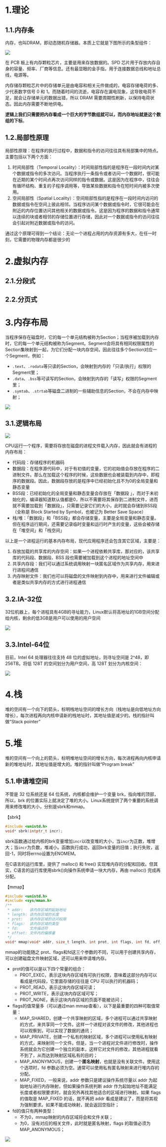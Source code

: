 # 1.理论

## 1.1.内存条

内存，也叫DRAM，即动态随机存储器。本质上它就是下图所示的条型组件：

![](https://static001.geekbang.org/resource/image/0d/8e/0d0d85383416f2f8841aeebe7021a88e.jpg?wh=3541*1553)

在 PCB 板上有内存颗粒芯片，主要是用来存放数据的。SPD 芯片用于存放内存自身的容量、频率、厂商等信息。还有最显眼的金手指，用于连接数据总线和地址总线，电源等。

内存储存颗粒芯片中的存储单元是由电容和相关元件做成的，电容存储电荷的多、少代表数字信号 0 和 1。而随着时间的流逝，电容存在漏电现象，这导致电荷不足，就会让存储单元的数据出错，所以 DRAM 需要周期性刷新，以保持电荷状态。因此内存需要不断地供电。

**逻辑上我们只需要把内存看成一个巨大的字节数组就可以，而内存地址就是这个数组的下标**。

## 1.2.局部性原理

局部性原理：在程序的执行过程中，数据和指令的访问往往具有局部集中的特点。主要包括以下两个方面：

1. 时间局部性（Temporal Locality）：时间局部性指的是程序在一段时间内对某个数据或指令的多次访问。当程序执行一条指令或者访问一个数据时，很可能在近期的某个时间点再次访问同样的指令或数据。这是因为在程序中，往往会有循环结构、重复的子程序调用等，导致某些数据和指令在短时间内被多次使用。
2. 空间局部性（Spatial Locality）：空间局部性指的是程序在一段时间内访问的数据或指令在空间上彼此相邻。当程序访问某个数据或指令时，它很可能会在附近的内存位置访问其他相关的数据或指令。这是因为程序的数据和指令通常以连续的块或者相邻的存储位置进行存储，因此对一个数据或指令的访问往往会引起对附近数据或指令的访问。

通过这个原理可得到一个结论：无论一个进程占用的内存资源有多大，在任一时刻，它需要的物理内存都是很少的

# 2.虚拟内存

## 2.1.分段式

## 2.2.分页式

# 3.内存布局

当程序保存在磁盘时，它的每一个单元结构被称为Section；当程序被加载到内存时，它的每一个单元结构被称为Segment。Segment会将具有相同权限属性的Section集映射到一起，为它们分配一块内存空间，因此往往多个Section对应一个Segment，例如：

- `.text`、`.rodata`等只读的Section，会映射到内存的「只读/执行」权限的Segment里；
- `.data`、`.bss`等可读写的Section，会映射到内存的「读写」权限的Segment里；
- `.symtab`、`.strtab`等磁盘二进制的一些辅助信息的Section，不会在内存中映射；

![](https://static001.geekbang.org/resource/image/bc/c9/bca1533a0af7ee8476yy12f4b04083c9.jpg?wh=2284x1319)

## 3.1.逻辑布局

![](https://static001.geekbang.org/resource/image/fc/c0/fcb6231d9cc3841643e4b84462e5b3c0.jpg?wh=2284x1980)

CPU运行一个程序，需要将存放在磁盘的进程文件载入内存，因此就会有进程的内存布局：

- 代码段：存储程序的机器码
- 数据段：在程序源代码中，对于有初值的变量，它的初始值会存放在程序的二进制文件。那么在加载这个程序的时候，这些数据也会被装载到内存中，即程序的数据段。因此，数据段存放的是程序中已经初始化且不为0的全局变量和静态变量
- BSS段：已经初始化的全局变量和静态变量会存放在「数据段 」，而对于未初始化的，编译器知道默认值都是0，所以不需要将其保存到二进制文件，进而就不需要加载到「数据段」，只需要记录它们的大小，此时就会存储到BSS段（全称是 Block Started by Symbol，也被记为 Better Save Space）
- 栈/堆：「数据段」和「BSS段」都会存储变量，主要是全局变量和静态变量。但在程序运行期间，还需要记录临时变量和运行时产生的变量，这些会被存储在「堆空间」和「栈空间」

以上是一个进程运行的基本内存布局，现代应用程序还会包含其它区域，主要是：

1. 存放加载的共享库的内存空间：如果一个进程依赖共享库，那对应的，该共享库的代码段、数据段、BSS 段也需要被加载到这个进程的地址空间中
2. 共享内存段：我们可以通过系统调用映射一块匿名区域作为共享内存，用来进行进程间通信
3. 内存映射文件：我们也可以将磁盘的文件映射到内存中，用来进行文件编辑或者是类似共享内存的方式进行进程通信

## 3.2.IA-32位

32位机器上，每个进程具有4GB的寻址能力，Linux默认将高地址的1GB空间分配给内核，剩余的低3GB是用户可以使用的用户空间

![](https://static001.geekbang.org/resource/image/61/b2/61ee74faa861797b34397ed837a027b2.jpg?wh=2284x1808)

## 3.3.Intel-64位

目前，Intel 64 处理器往往支持 48 位的虚拟地址，则寻址空间是 2^48，即 256TB。将低 128T 的空间划分为用户空间，高 128T 划分为内核空间：

![](https://static001.geekbang.org/resource/image/12/1c/1258dabe44e33c66c0f423d8d24a8f1c.jpg?wh=2284x1578)

# 4.栈

堆的空间有一个向下的箭头，标明栈地址空间的增长方向（栈地址是向低地址方向增长），每次进程再向内核申请新的栈地址时，其地址值是减少的。栈的指针叫做“Stack pointer”

# 5.堆

堆的空间有一个向上的箭头，标明堆地址空间的增长方向，每次进程再向内核申请新的堆地址时，其地址值是增大的。堆的指针叫做“Program break”

## 5.1.申请堆空间

不管是 32 位系统还是 64 位系统，内核都会维护一个变量 brk，指向堆的顶部，所以，brk 的位置实际上就决定了堆的大小。Linux系统提供了两个重要的系统调用来修改堆的大小，分别是sbrk和mmap。

【sbrk】

```c
#include <unistd.h>
void* sbrk(intptr_t incr);
```

sbrk函数通过给内核的brk变量增加`incr`以改变堆的大小，当`incr`为正数，堆增大；当`incr`为负数，堆减小。函数执行成功，返回brk变量的旧值；执行失败，返回-1，同时将errno设置为ENOMEM。

在C语言的运行库里，提供了 malloc() 和 free() 实现堆内存的分配和回收。但其实，C语言的运行库使用sbrk()向操作系统申请一块大内存，再由  malloc() 完成再分配。

【mmap】

```c
#include <unistd.h>
#include <sys/mman.h>
/**
 * addr:   该内存区域的起始地址
 * length: 该内存区域的长度
 * prot:   该内存区域的访问权限
 * flags:  该内存区域的类型
 * fd:     文件描述符
 * offset: 文件内的偏移量
 */
void* mmap(void* addr, size_t length, int prot, int flags, int fd, off_t offset);
```

mmap的功能随之 prot、flags和fd这三个参数的不同，可以用于创建共享内存，可以创建磁盘文件映射区域，还可以用来申请堆内存。

- prot的值可以是以下四个常量的组合：
  - PROT_EXEC，表示这块内存区域有可执行权限，意味着这部分内存可以看成是代码段，它里面存储的往往是 CPU 可以执行的机器码；
  - PROT_READ，表示这块内存区域可读；
  - PROT_WRITE，表示这块内存区域可写；
  - PROT_NONE，表示这块内存区域的页面不能被访问；
- flags的值常量多（可以通过man mmap查看），以下是最重要的四种可取值常量：
  - MAP_SHARED，创建一个共享映射的区域，多个进程可以通过共享映射的方式，来共享同一个文件。这样一个进程对该文件的修改，其他进程也可以观察到，可以实现了数据的通讯；
  - MAP_PRIVATE，创建一个私有的映射区域，多个进程可以使用私有映射的方式，来映射同一个文件。但是，当一个进程对文件进行修改时，操作系统就会为它创建一个独立的副本，这样它对文件的修改，其他进程就看不到了，从而达到映射区域私有的目的；
  - MAP_ANONYMOUS，创建一个**匿名映射**，也就是没有关联文件。使用这个选项时，fd 参数必须为空。通常可以使用私有匿名映射来进行堆内存的分配。
  - MAP_FIXED，一般来说，addr 参数只是建议操作系统尽量以 addr 为起始地址进行内存映射，但如果操作系统判断 addr 作为起始地址不能满足长度或者权限要求时，就会另外再找其他适合的区域进行映射。如果 flags 的值取是 MAP_FIXED 的话，就不再把 addr 看成是建议了，而是将其视为强制要求。如果不能成功映射，就会返回空指针；
- fd的值只有两种类型：
  - 不为0，mmap映射的内存区域将会和文件关联；
  - 为0，没有对应的相关文件，此时就是匿名映射，flags 的取值必须为 MAP_ANONYMOUS；

![](https://static001.geekbang.org/resource/image/98/93/98fcb5aa607b8be9ffa037e9f7eea593.jpg?wh=2284x1285)
